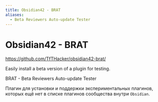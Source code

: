 ```yaml
---
title: Obsidian42 - BRAT
aliases:
  - Beta Reviewers Auto-update Tester
---
```


# Obsidian42 - BRAT

<https://github.com/TfTHacker/obsidian42-brat/>

Easily install a beta version of a plugin for testing.

BRAT - Beta Reviewers Auto-update Tester

Плагин для установки и поддержки экспериментальных плагинов, которых ещё нет в списке плагинов сообщества внутри `Obsidian`.
